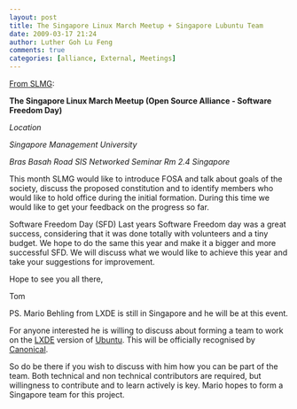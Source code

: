 ```yaml
---
layout: post
title: The Singapore Linux March Meetup + Singapore Lubuntu Team
date: 2009-03-17 21:24
author: Luther Goh Lu Feng
comments: true
categories: [alliance, External, Meetings]
---
```

<a href="http://www.meetup.com/sg-linux/calendar/9766755/">From SLMG</a>:

<strong>The Singapore Linux March Meetup (Open Source Alliance - Software Freedom Day)</strong>

<em>Location</em>

<em>Singapore Management University

Bras Basah Road
SIS Networked Seminar Rm 2.4
Singapore </em>

This month SLMG would like to introduce FOSA and talk about goals of the society, discuss the proposed constitution and to identify members who would like to hold office during the initial formation. During this time we would like to get your feedback on the progress so far.

Software Freedom Day (SFD)
Last years Software Freedom day was a great success, considering that it was done totally with volunteers and a tiny budget. We hope to do the same this year and make it a bigger and more successful SFD. We will discuss what we would like to achieve this year and take your suggestions for improvement.

Hope to see you all there,

Tom

PS. Mario Behling from LXDE is still in Singapore and he will be at this event.

For anyone interested he is willing to discuss about forming a team to work on the <a href="http://lxde.org/">LXDE</a> version of <a href="http://www.ubuntu.com/">Ubuntu</a>. This will be officially recognised by <a href="http://www.canonical.com/">Canonical</a>.

So do be there if you wish to discuss with him how you can be part of the  team. Both technical and non technical contributors are required, but willingness to contribute and to learn actively is key. Mario hopes to form a Singapore team for this project.
